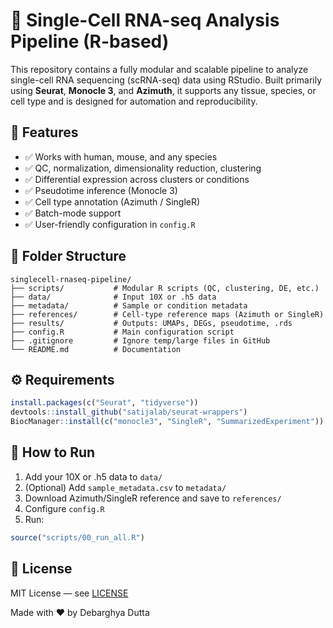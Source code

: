 # 🔬 Single-Cell RNA-seq Analysis Pipeline (R-based)

This repository contains a fully modular and scalable pipeline to analyze single-cell RNA sequencing (scRNA-seq) data using RStudio. Built primarily using **Seurat**, **Monocle 3**, and **Azimuth**, it supports any tissue, species, or cell type and is designed for automation and reproducibility.

## 🚀 Features

- ✅ Works with human, mouse, and any species
- ✅ QC, normalization, dimensionality reduction, clustering
- ✅ Differential expression across clusters or conditions
- ✅ Pseudotime inference (Monocle 3)
- ✅ Cell type annotation (Azimuth / SingleR)
- ✅ Batch-mode support
- ✅ User-friendly configuration in `config.R`

## 📁 Folder Structure

```
singlecell-rnaseq-pipeline/
├── scripts/           # Modular R scripts (QC, clustering, DE, etc.)
├── data/              # Input 10X or .h5 data
├── metadata/          # Sample or condition metadata
├── references/        # Cell-type reference maps (Azimuth or SingleR)
├── results/           # Outputs: UMAPs, DEGs, pseudotime, .rds
├── config.R           # Main configuration script
├── .gitignore         # Ignore temp/large files in GitHub
└── README.md          # Documentation
```

## ⚙️ Requirements

```r
install.packages(c("Seurat", "tidyverse"))
devtools::install_github("satijalab/seurat-wrappers")
BiocManager::install(c("monocle3", "SingleR", "SummarizedExperiment"))
```

## 🧬 How to Run

1. Add your 10X or .h5 data to `data/`
2. (Optional) Add `sample_metadata.csv` to `metadata/`
3. Download Azimuth/SingleR reference and save to `references/`
4. Configure `config.R`
5. Run:
```r
source("scripts/00_run_all.R")
```

## 📜 License

MIT License — see [LICENSE](LICENSE)

Made with ❤️ by Debarghya Dutta
